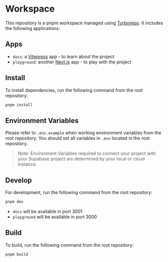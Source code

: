 # Workspace

This repository is a pnpm workspace managed using [Turborepo](https://turbo.build/repo). It includes the following applications:

## Apps

- `docs`: a [Vitepress](https://vitepress.dev/) app - to learn about the project
- `playground`: another [Next.js](https://nextjs.org/) app - to play with the project

## Install

To install dependencies, run the following command from the root repository:

```bash
pnpm install
```

## Environment Variables

Please refer to `.env.example` when working environment variables from the root repository. You should set all variables in `.env` located in the root repository.

> Note: Environment Variables required to connect your project with your Supabase project are determined by your local or cloud instance.

## Develop

For development, run the following command from the root repository:

```bash
pnpm dev
```

- `docs` will be available in port 3001
- `playground` will be available in port 3000

## Build

To build, run the following command from the root repository:

```bash
pnpm build
```
